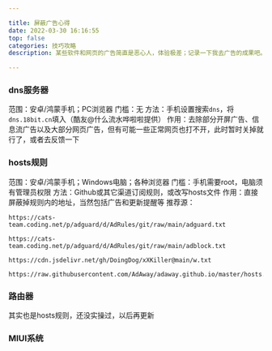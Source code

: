 ```yaml
---

title: 屏蔽广告心得
date: 2022-03-30 16:16:55
top: false
categories: 技巧攻略
description: 某些软件和网页的广告简直是恶心人，体验极差；记录一下我去广告的成果吧。

---
```


### dns服务器
范围：安卓/鸿蒙手机；PC浏览器
门槛：无
方法：手机设置搜索`dns`，将`dns.18bit.cn`填入（酷友@什么流水哗啦啦提供）
作用：去除部分开屏广告、信息流广告以及大部分网页广告，但有可能一些正常网页也打不开，此时暂时关掉就行了，或者去反馈一下

### hosts规则
范围：安卓/鸿蒙手机；Windows电脑；各种浏览器
门槛：手机需要root，电脑须有管理员权限
方法：Github或其它渠道订阅规则，或改写hosts文件
作用：直接屏蔽掉规则内的地址，当然包括广告和更新提醒等
推荐源：
```
https://cats-team.coding.net/p/adguard/d/AdRules/git/raw/main/adguard.txt
```
```
https://cats-team.coding.net/p/adguard/d/AdRules/git/raw/main/adblock.txt
```
```
https://cdn.jsdelivr.net/gh/DoingDog/xXKiller@main/w.txt
```
```
https://raw.githubusercontent.com/AdAway/adaway.github.io/master/hosts.txt
```

### 路由器
其实也是hosts规则，还没实操过，以后再更新

### MIUI系统
